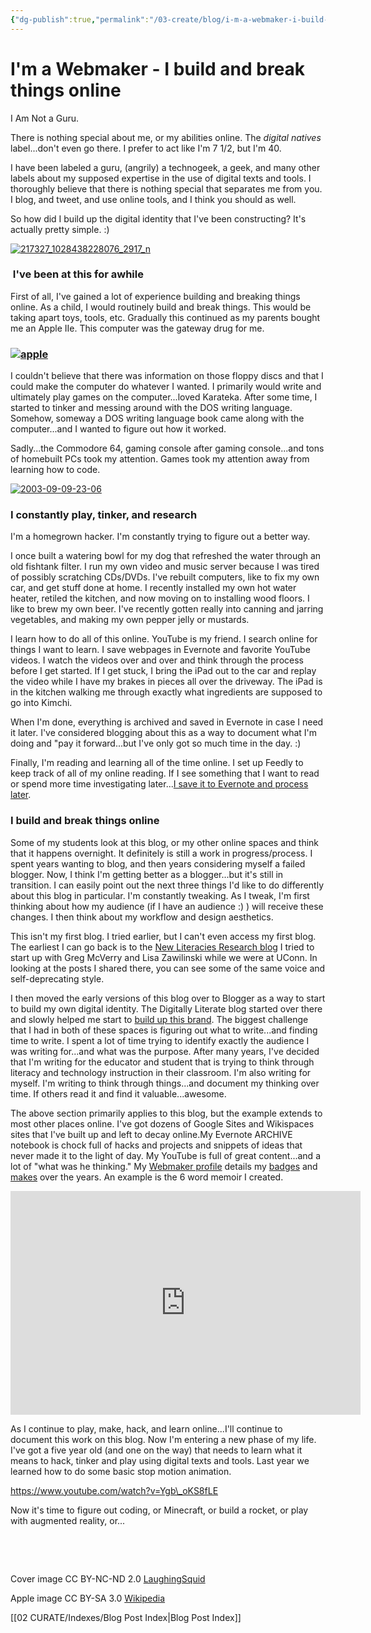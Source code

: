 ```yaml
---
{"dg-publish":true,"permalink":"/03-create/blog/i-m-a-webmaker-i-build-and-break-things-online/","title":"I'm a Webmaker: I build and break things online","tags":["teachtheweb","walkmyworld","webmaker"]}
---
```


# I'm a Webmaker - I build and break things online

I Am Not a Guru.

There is nothing special about me, or my abilities online. The _digital natives_ label...don't even go there. I prefer to act like I'm 7 1/2, but I'm 40.

I have been labeled a guru, (angrily) a technogeek, a geek, and many other labels about my supposed expertise in the use of digital texts and tools. I thoroughly believe that there is nothing special that separates me from you. I blog, and tweet, and use online tools, and I think you should as well.

So how did I build up the digital identity that I've been constructing? It's actually pretty simple. :)

[![217327_1028438228076_2917_n](images/217327_1028438228076_2917_n-300x204.jpg)](http://wiobyrne.com/wp-content/uploads/2015/02/217327_1028438228076_2917_n.jpg)

###  I've been at this for awhile

First of all, I've gained a lot of experience building and breaking things online. As a child, I would routinely build and break things. This would be taking apart toys, tools, etc. Gradually this continued as my parents bought me an Apple IIe. This computer was the gateway drug for me.

### [![apple](images/apple-225x300.jpg)](http://wiobyrne.com/wp-content/uploads/2015/02/apple.jpg)

I couldn't believe that there was information on those floppy discs and that I could make the computer do whatever I wanted. I primarily would write and ultimately play games on the computer...loved Karateka. After some time, I started to tinker and messing around with the DOS writing language. Somehow, someway a DOS writing language book came along with the computer...and I wanted to figure out how it worked.

Sadly...the Commodore 64, gaming console after gaming console...and tons of homebuilt PCs took my attention. Games took my attention away from learning how to code.

[![2003-09-09-23-06](images/2003-09-09-23-06.gif)](http://wiobyrne.com/wp-content/uploads/2015/02/2003-09-09-23-06.gif)

### I constantly play, tinker, and research

I'm a homegrown hacker. I'm constantly trying to figure out a better way.

I once built a watering bowl for my dog that refreshed the water through an old fishtank filter. I run my own video and music server because I was tired of possibly scratching CDs/DVDs. I've rebuilt computers, like to fix my own car, and get stuff done at home. I recently installed my own hot water heater, retiled the kitchen, and now moving on to installing wood floors. I like to brew my own beer. I've recently gotten really into canning and jarring vegetables, and making my own pepper jelly or mustards.

I learn how to do all of this online. YouTube is my friend. I search online for things I want to learn. I save webpages in Evernote and favorite YouTube videos. I watch the videos over and over and think through the process before I get started. If I get stuck, I bring the iPad out to the car and replay the video while I have my brakes in pieces all over the driveway. The iPad is in the kitchen walking me through exactly what ingredients are supposed to go into Kimchi.

When I'm done, everything is archived and saved in Evernote in case I need it later. I've considered blogging about this as a way to document what I'm doing and "pay it forward...but I've only got so much time in the day. :)

Finally, I'm reading and learning all of the time online. I set up Feedly to keep track of all of my online reading. If I see something that I want to read or spend more time investigating later...[I save it to Evernote and process later](http://wiobyrne.com/how-i-use-evernote-as-my-online-multimodal-notebook/).

### I build and break things online

Some of my students look at this blog, or my other online spaces and think that it happens overnight. It definitely is still a work in progress/process. I spent years wanting to blog, and then years considering myself a failed blogger. Now, I think I'm getting better as a blogger...but it's still in transition. I can easily point out the next three things I'd like to do differently about this blog in particular. I'm constantly tweaking. As I tweak, I'm first thinking about how my audience (if I have an audience :) ) will receive these changes. I then think about my workflow and design aesthetics.

This isn't my first blog. I tried earlier, but I can't even access my first blog. The earliest I can go back is to the [New Literacies Research blog](http://newliteracies.typepad.com/new_literacies/) I tried to start up with Greg McVerry and Lisa Zawilinski while we were at UConn. In looking at the posts I shared there, you can see some of the same voice and self-deprecating style.

I then moved the early versions of this blog over to Blogger as a way to start to build my own digital identity. The Digitally Literate blog started over there and slowly helped me start to [build up this brand](http://wiobyrne.com/creating-and-curating-your-online-brand/). The biggest challenge that I had in both of these spaces is figuring out what to write...and finding time to write. I spent a lot of time trying to identify exactly the audience I was writing for...and what was the purpose. After many years, I've decided that I'm writing for the educator and student that is trying to think through literacy and technology instruction in their classroom. I'm also writing for myself. I'm writing to think through things...and document my thinking over time. If others read it and find it valuable...awesome.

The above section primarily applies to this blog, but the example extends to most other places online. I've got dozens of Google Sites and Wikispaces sites that I've built up and left to decay online.My Evernote ARCHIVE notebook is chock full of hacks and projects and snippets of ideas that never made it to the light of day. My YouTube is full of great content...and a lot of "what was he thinking." My [Webmaker profile](https://webmaker.org/en-US/user/wiobyrne) details my [badges](https://webmaker.org/en-US/user/wiobyrne/badges) and [makes](https://webmaker.org/en-US/me) over the years. An example is the 6 word memoir I created. 

<iframe src="https://wiobyrne.makes.org/popcorn/100l_" width="560" height="358" frameborder="0" allowfullscreen="allowfullscreen"></iframe>

As I continue to play, make, hack, and learn online...I'll continue to document this work on this blog. Now I'm entering a new phase of my life. I've got a five year old (and one on the way) that needs to learn what it means to hack, tinker and play using digital texts and tools. Last year we learned how to do some basic stop motion animation.

https://www.youtube.com/watch?v=Ygb\_oKS8fLE

Now it's time to figure out coding, or Minecraft, or build a rocket, or play with augmented reality, or...

 

 

Cover image CC BY-NC-ND 2.0 [LaughingSquid](https://www.flickr.com/photos/laughingsquid/2458085942/in/photolist-4Kdkj7-nJJUXZ-7x51sZ-9GQJR6-4LjnoC-nJKaaL-4NNs3b-3zgF8v-8f2HZX-7rtU1d-8FZ7MX-62WXjK-MPQkD-4y1sCE-5TyJ9t-8vLtkF-oCn8wi-84iuRi-6CmVr3-nZc3BN-o28M3d-djwTt5-dWWj1L-4Lfa3D-4KJGgx-4KWDbf-bwoGCC-ekqVWu-e4ejo3-cRqk7-36rGC-oCnxUC-cMsC6-aAYsuK-8KKiWM-9FfHf5-8oBRd4-69rELN-4KT3y4-8pccsk-cQ62C-oDgCyU-gcXNCE-cMszE-6XcXF5-gcXniD-gcWNk5-oTJr1w-4EuYmk-8KKccR)

Apple image CC BY-SA 3.0 [Wikipedia](http://en.wikipedia.org/wiki/Apple_IIe#mediaviewer/File:Apple_iie.jpg)

[[02 CURATE/Indexes/Blog Post Index\|Blog Post Index]]
